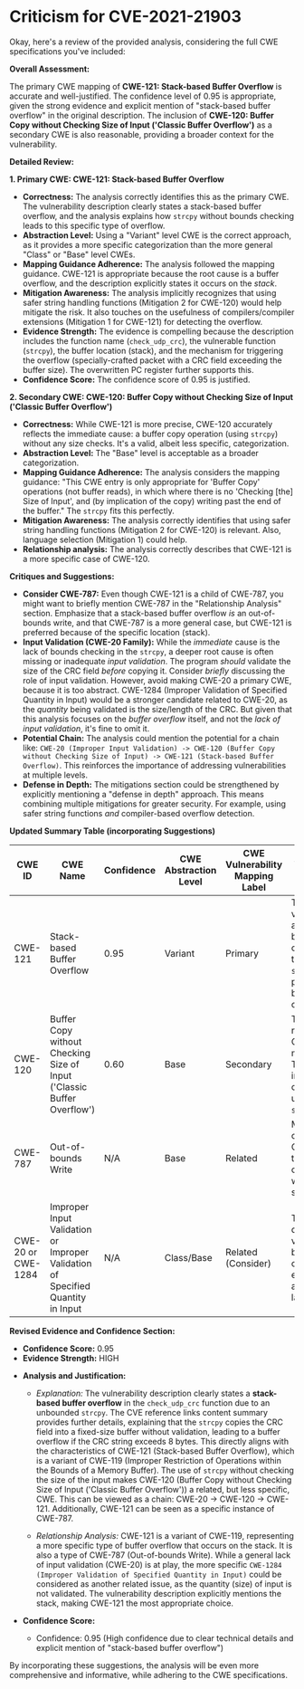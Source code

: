 # Criticism for CVE-2021-21903

Okay, here's a review of the provided analysis, considering the full CWE specifications you've included:

**Overall Assessment:**

The primary CWE mapping of **CWE-121: Stack-based Buffer Overflow** is accurate and well-justified.  The confidence level of 0.95 is appropriate, given the strong evidence and explicit mention of "stack-based buffer overflow" in the original description. The inclusion of **CWE-120: Buffer Copy without Checking Size of Input ('Classic Buffer Overflow')** as a secondary CWE is also reasonable, providing a broader context for the vulnerability.

**Detailed Review:**

**1. Primary CWE: CWE-121: Stack-based Buffer Overflow**

*   **Correctness:** The analysis correctly identifies this as the primary CWE. The vulnerability description clearly states a stack-based buffer overflow, and the analysis explains how `strcpy` without bounds checking leads to this specific type of overflow.
*   **Abstraction Level:** Using a "Variant" level CWE is the correct approach, as it provides a more specific categorization than the more general "Class" or "Base" level CWEs.
*   **Mapping Guidance Adherence:** The analysis followed the mapping guidance.  CWE-121 is appropriate because the root cause is a buffer overflow, and the description explicitly states it occurs on the *stack*.
*   **Mitigation Awareness:** The analysis implicitly recognizes that using safer string handling functions (Mitigation 2 for CWE-120) would help mitigate the risk. It also touches on the usefulness of compilers/compiler extensions (Mitigation 1 for CWE-121) for detecting the overflow.
*   **Evidence Strength:** The evidence is compelling because the description includes the function name (`check_udp_crc`), the vulnerable function (`strcpy`), the buffer location (stack), and the mechanism for triggering the overflow (specially-crafted packet with a CRC field exceeding the buffer size). The overwritten PC register further supports this.
*   **Confidence Score:** The confidence score of 0.95 is justified.

**2. Secondary CWE: CWE-120: Buffer Copy without Checking Size of Input ('Classic Buffer Overflow')**

*   **Correctness:** While CWE-121 is more precise, CWE-120 accurately reflects the immediate cause: a buffer copy operation (using `strcpy`) without any size checks. It's a valid, albeit less specific, categorization.
*   **Abstraction Level:** The "Base" level is acceptable as a broader categorization.
*   **Mapping Guidance Adherence:** The analysis considers the mapping guidance: "This CWE entry is only appropriate for 'Buffer Copy' operations (not buffer reads), in which where there is no 'Checking [the] Size of Input', and (by implication of the copy) writing past the end of the buffer."  The `strcpy` fits this perfectly.
*   **Mitigation Awareness:** The analysis correctly identifies that using safer string handling functions (Mitigation 2 for CWE-120) is relevant.  Also, language selection (Mitigation 1) could help.
*    **Relationship analysis:** The analysis correctly describes that CWE-121 is a more specific case of CWE-120.

**Critiques and Suggestions:**

*   **Consider CWE-787:** Even though CWE-121 is a child of CWE-787, you might want to briefly mention CWE-787 in the "Relationship Analysis" section. Emphasize that a stack-based buffer overflow *is* an out-of-bounds write, and that CWE-787 is a more general case, but CWE-121 is preferred because of the specific location (stack).
*   **Input Validation (CWE-20 Family):** While the *immediate* cause is the lack of bounds checking in the `strcpy`, a deeper root cause is often missing or inadequate *input validation*. The program *should* validate the size of the CRC field *before* copying it.  Consider *briefly* discussing the role of input validation. However, avoid making CWE-20 a primary CWE, because it is too abstract. CWE-1284 (Improper Validation of Specified Quantity in Input) would be a stronger candidate related to CWE-20, as the *quantity* being validated is the size/length of the CRC.  But given that this analysis focuses on the *buffer overflow* itself, and not the *lack of input validation*, it's fine to omit it.
*   **Potential Chain:** The analysis could mention the potential for a chain like:  `CWE-20 (Improper Input Validation) -> CWE-120 (Buffer Copy without Checking Size of Input) -> CWE-121 (Stack-based Buffer Overflow)`.  This reinforces the importance of addressing vulnerabilities at multiple levels.
*   **Defense in Depth:** The mitigations section could be strengthened by explicitly mentioning a "defense in depth" approach. This means combining multiple mitigations for greater security. For example, using safer string functions *and* compiler-based overflow detection.

**Updated Summary Table (incorporating Suggestions)**

| CWE ID | CWE Name | Confidence | CWE Abstraction Level | CWE Vulnerability Mapping Label | CWE-Vulnerability Mapping Notes |
|---|---|---|---|---|---|
| CWE-121 | Stack-based Buffer Overflow | 0.95 | Variant | Primary | The vulnerability is a stack-based buffer overflow due to the use of `strcpy` without proper bounds checking. |
| CWE-120 | Buffer Copy without Checking Size of Input ('Classic Buffer Overflow') | 0.60 | Base | Secondary | This CWE is related, but CWE-121 is more specific. The immediate cause is unbounded `strcpy`. |
| CWE-787 | Out-of-bounds Write | N/A | Base | Related | Mentioned for completeness; CWE-121 is a type of out-of-bounds write on the stack. |
| CWE-20 or CWE-1284 | Improper Input Validation or Improper Validation of Specified Quantity in Input | N/A | Class/Base | Related (Consider) | The code doesn't validate size before copying, exposing an avenue for large packets. |

**Revised Evidence and Confidence Section:**

*   **Confidence Score:** 0.95
*   **Evidence Strength:** HIGH

- **Analysis and Justification:**
  - *Explanation:* The vulnerability description clearly states a **stack-based buffer overflow** in the `check_udp_crc` function due to an unbounded `strcpy`. The CVE reference links content summary provides further details, explaining that the `strcpy` copies the CRC field into a fixed-size buffer without validation, leading to a buffer overflow if the CRC string exceeds 8 bytes. This directly aligns with the characteristics of CWE-121 (Stack-based Buffer Overflow), which is a variant of CWE-119 (Improper Restriction of Operations within the Bounds of a Memory Buffer). The use of `strcpy` without checking the size of the input makes CWE-120 (Buffer Copy without Checking Size of Input ('Classic Buffer Overflow')) a related, but less specific, CWE.  This can be viewed as a chain: CWE-20 -> CWE-120 -> CWE-121. Additionally, CWE-121 can be seen as a specific instance of CWE-787.

  - *Relationship Analysis:* CWE-121 is a variant of CWE-119, representing a more specific type of buffer overflow that occurs on the stack. It is also a type of CWE-787 (Out-of-bounds Write). While a general lack of input validation (CWE-20) is at play, the more specific `CWE-1284 (Improper Validation of Specified Quantity in Input)` could be considered as another related issue, as the quantity (size) of input is not validated.  The vulnerability description explicitly mentions the stack, making CWE-121 the most appropriate choice.

- **Confidence Score:**
  - Confidence: 0.95 (High confidence due to clear technical details and explicit mention of "stack-based buffer overflow")

By incorporating these suggestions, the analysis will be even more comprehensive and informative, while adhering to the CWE specifications.